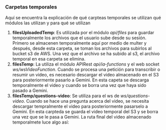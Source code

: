 ### Carpetas temporales
Aquí se encuentra la explicación de qué carpteas temporales se utilizan qué módulos las utilizan y para qué se utilizan

1. __filesUploadedTemp__: Es utilizada por el módulo _api/files_ para guardar temporalmente los archivos que el usuario sube desde su sesión. Primero se almacenen temporalmente aquí por medio de multer y después, desde esta carpeta, se toman los archivos para subirlos al bucket s3 de AWS. Una vez que el archivo se ha subido al s3, el archivo temporal en esa carpeta se elimina.
2. __filesTemp__: La utiliza el módulo APIRest _api/ia-functions_ y el web socket _ws/wsVideoFunction_. Cuando se procesa una petición para transcribir o resumir un video, es necesario descargar el video almacenado en el S3 para posteriormente pasarlo a Gemini. En esta capeta se descarga temporalmente el video y cuando se borra una vez que haya sido pasado a Gemini.
3. __filesTemp/questions-video__: Se utiliza para el ws de _ws/questions-video_. Cuando se hace una pregunta acerca del video, se necesita descargar tempralmente el video para posteriormente pasarselo a Gemini. En esta carpteda se guarda el video temporal del S3 y se borra una vez que se le pasa a Gemini. La ruta final del video almacenado temporalmete luce algo así: 